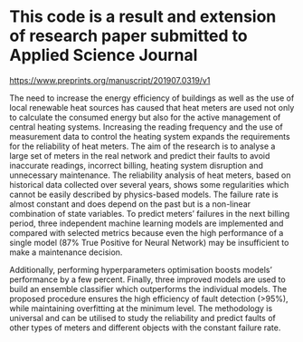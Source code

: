 # This code is a result and extension of research paper submitted to Applied Science Journal

https://www.preprints.org/manuscript/201907.0319/v1

The need to increase the energy efficiency of buildings as well as the use of local renewable heat sources has caused that heat meters are used not only to calculate the consumed energy but also for the active management of central heating systems. Increasing the reading frequency and the use of measurement data to control the heating system expands the requirements for the reliability of heat meters. The aim of the research is to analyse a large set of meters in the real network and predict their faults to avoid inaccurate readings, incorrect billing, heating system disruption and unnecessary maintenance. The reliability analysis of heat meters, based on historical data collected over several years, shows some regularities which cannot be easily described by physics-based models.  The failure rate is almost constant and does depend on the past but is a non-linear combination of state variables. To predict meters’ failures in the next billing period, three independent machine learning models are implemented and compared with selected metrics because even the high performance of a single model (87% True Positive for Neural Network) may be insufficient to make a maintenance decision. 

Additionally,  performing  hyperparameters  optimisation  boosts  models’  performance by a few percent.  Finally, three improved models are used to build an ensemble classifier which outperforms the individual models. The proposed procedure ensures the high efficiency of fault detection (>95%), while maintaining overfitting at the minimum level. The methodology is universal and can be utilised to study the reliability and predict faults of other types of meters and different objects with the constant failure rate.
